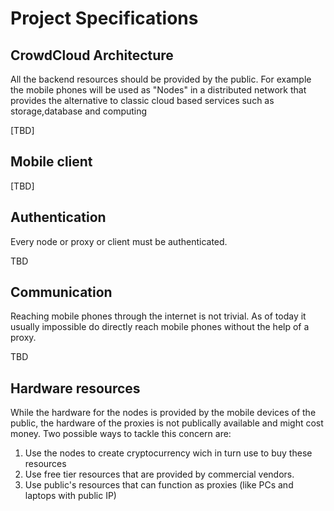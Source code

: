 # Project Specifications

## CrowdCloud Architecture
All the backend resources should be provided by the public. For example the mobile phones will be used as "Nodes" 
in a distributed network that provides the alternative to classic cloud based services such as storage,database and computing 

[TBD]
  
## Mobile client 
[TBD]

## Authentication
Every node or proxy or client must be authenticated.

TBD

## Communication

Reaching mobile phones through the internet is not trivial.
As of today it usually impossible do directly reach mobile phones without the help of a proxy. 

TBD

## Hardware resources

While the hardware for the nodes is provided by the mobile devices of the public, the hardware of the proxies is not publically available and might cost money.
Two possible ways to tackle this concern are:
1. Use the nodes to create cryptocurrency wich in turn use to buy these resources 
2. Use free tier resources that are provided by commercial vendors.
3. Use public's resources that can function as proxies (like PCs and laptops with public IP)
